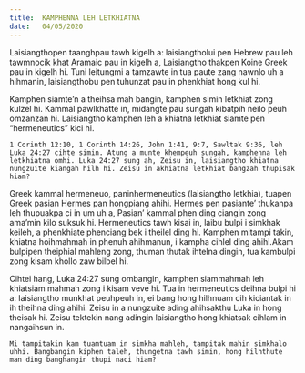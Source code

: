 ```yaml
---
title:  KAMPHENNA LEH LETKHIATNA
date:   04/05/2020
---
```


Laisiangthopen taanghpau tawh kigelh a: laisiangtholui pen Hebrew pau leh tawmnocik khat Aramaic pau in kigelh a, Laisiangtho thakpen Koine Greek pau in kigelh hi. Tuni leitungmi a tamzawte in tua paute zang nawnlo uh a hihmanin, laisiangthobu pen tuhunzat pau in phenkhiat hong kul hi.

Kamphen siamte’n a theihsa mah bangin, kamphen simin letkhiat zong kulzel hi. Kammal pawlkhatte in, midangte pau sungah kibatpih neilo peuh omzanzan hi. Laisiangtho kamphen leh a khiatna letkhiat siamte pen “hermeneutics” kici hi.

`1 Corinth 12:10, 1 Corinth 14:26, John 1:41, 9:7, Sawltak 9:36, leh Luka 24:27 cihte simin. Atung a munte khempeuh sungah, kamphenna leh letkhiatna omhi. Luka 24:27 sung ah, Zeisu in, laisiangtho khiatna nungzuite kiangah hilh hi. Zeisu in akhiatna letkhiat bangzah thupisak hiam?`

Greek kammal hermeneuo, paninhermeneutics (laisiangtho letkhia), tuapen Greek pasian Hermes pan hongpiang ahihi. Hermes pen pasiante’ thukanpa leh thupuakpa ci in um uh a, Pasian’ kammal phen ding ciangin zong ama’min kilo suksuk hi. Hermeneutics tawh kisai in, laibu bulpi i simkhak keileh, a phenkhiate phenciang bek i theilel ding hi. Kamphen mitampi takin, khiatna hoihmahmah in phenuh ahihmanun, i kampha cihlel ding ahihi.Akam bulpipen theiphial mahleng zong, thuman thutak ihtelna dingin, tua kambulpi zong kisam khollo zaw bilbel hi.

Cihtei hang, Luka 24:27 sung ombangin, kamphen siammahmah leh khiatsiam mahmah zong i kisam veve hi. Tua in hermeneutics deihna bulpi hi a: laisiangtho munkhat peuhpeuh in, ei bang hong hilhnuam cih kiciantak in ih theihna ding ahihi. Zeisu in a nungzuite ading ahihsakthu Luka in hong theisak hi. Zeisu tektekin nang adingin laisiangtho hong khiatsak cihlam in nangaihsun in.

`Mi tampitakin kam tuamtuam in simkha mahleh, tampitak mahin simkhalo uhhi. Bangbangin kiphen taleh, thungetna tawh simin, hong hilhthute man ding banghangin thupi naci hiam?`
